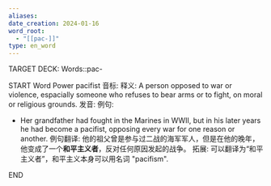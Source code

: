 ```yaml
---
aliases: 
date_creation: 2024-01-16
word_root:
  - "[[pac-]]"
type: en_word
---
```

TARGET DECK: Words::pac-

START
Word Power
pacifist
音标: 
释义:
A person opposed to war or violence, espacially someone who refuses to bear arms or to fight, on moral or religious grounds.
发音:
例句:
- Her grandfather had fought in the Marines in WWII, but in his later years he had become a pacifist, opposing every war for one reason or another.
例句翻译:
他的祖父曾是参与过二战的海军军人，但是在他的晚年，他变成了一个**和平主义者**，反对任何原因发起的战争。
拓展:
可以翻译为“和平主义者”，和平主义本身可以用名词 "pacifism".
<!--ID: 1705389218675-->
END